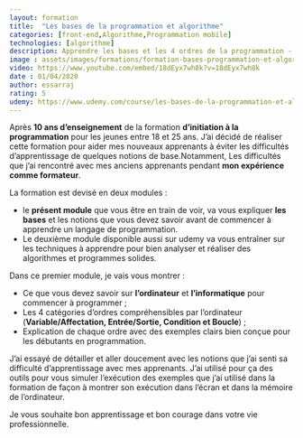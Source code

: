 ```yaml
---
layout: formation
title:  "Les bases de la programmation et algorithme"
categories: [front-end,Algorithme,Programmation mobile] 
technologies: [algorithme]
description: Apprendre les bases et les 4 ordres de la programmation -  Affectation, Entrée/Sortie, Condition, Boucle en Pseudo-code.
image : assets/images/formations/formation-bases-programmation-et-algorithme.jpg
video: https://www.youtube.com/embed/18dEyx7wh8k?v=18dEyx7wh8k
date : 01/04/2020
author: essarraj
rating: 5
udemy: https://www.udemy.com/course/les-bases-de-la-programmation-et-algorithme/?referralCode=0AB16423D1592F34D295
---
```


Après **10 ans d’enseignement** de la formation **d’initiation à la programmation** pour les jeunes entre 18 et 25 ans. J’ai décidé de réaliser cette formation pour aider mes nouveaux apprenants à éviter les difficultés d’apprentissage de quelques notions de base.Notamment, Les difficultés que j’ai rencontré avec mes anciens apprenants pendant **mon expérience comme formateur**.

La formation est devisé en deux modules :

- le **présent module** que vous être en train de voir, va vous expliquer **les bases** et les notions que vous devez savoir avant de commencer à apprendre un langage de programmation.
- Le deuxième module disponible aussi sur udemy va vous entraîner sur les techniques à apprendre pour bien analyser et réaliser des algorithmes et programmes solides.

Dans ce premier module, je vais vous montrer :

- Ce que vous devez savoir sur **l’ordinateur** et **l’informatique** pour commencer à programmer ;
- Les 4 catégories d’ordres compréhensibles par l’ordinateur (**Variable/Affectation, Entrée/Sortie, Condition et Boucle**) ;
- Explication de chaque ordre avec des exemples clairs bien conçue pour les débutants en programmation.

J’ai essayé de détailler et aller doucement avec les notions que j’ai senti sa difficulté d’apprentissage avec mes apprenants. J’ai utilisé pour ça des outils pour vous simuler l’exécution des exemples que j’ai utilisé dans la formation de façon à montrer son exécution dans l’écran et dans la mémoire de l’ordinateur.

Je vous souhaite bon apprentissage et bon courage dans votre vie professionnelle.